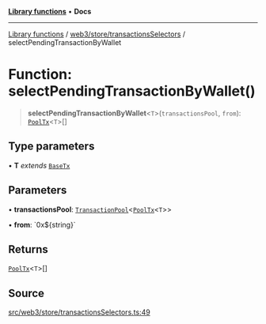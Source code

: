 [**Library functions**](../../../../README.md) • **Docs**

***

[Library functions](../../../../modules.md) / [web3/store/transactionsSelectors](../README.md) / selectPendingTransactionByWallet

# Function: selectPendingTransactionByWallet()

> **selectPendingTransactionByWallet**\<`T`\>(`transactionsPool`, `from`): [`PoolTx`](../../transactionsSlice/type-aliases/PoolTx.md)\<`T`\>[]

## Type parameters

• **T** *extends* [`BaseTx`](../../../adapters/types/type-aliases/BaseTx.md)

## Parameters

• **transactionsPool**: [`TransactionPool`](../../transactionsSlice/type-aliases/TransactionPool.md)\<[`PoolTx`](../../transactionsSlice/type-aliases/PoolTx.md)\<`T`\>\>

• **from**: \`0x$\{string\}\`

## Returns

[`PoolTx`](../../transactionsSlice/type-aliases/PoolTx.md)\<`T`\>[]

## Source

[src/web3/store/transactionsSelectors.ts:49](https://github.com/bgd-labs/fe-shared/blob/bcb81f075c57b42adfeb5f3e6c387d13f532f431/src/web3/store/transactionsSelectors.ts#L49)
